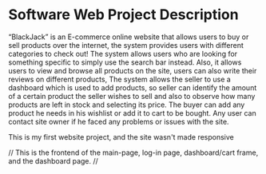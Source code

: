 # Software Web Project Description
“BlackJack” is an E-commerce online website that allows users to buy or sell products over the internet, the system provides users with different categories to check out! The system allows users who are looking for something specific to simply use the search bar instead. Also, it allows users to view and browse all products on the site, users can also write their reviews on different products, The system allows the seller to use a dashboard which is used to add products, so seller can identify the amount of a certain product the seller wishes to sell and also to observe how many products are left in stock and selecting its price. The buyer can add any product he needs in his wishlist or add it to cart to be bought. Any user can contact site owner if he faced any problems or issues with the site.  

This is my first website project, and the site wasn't made responsive

// This is the frontend of the main-page, log-in page, dashboard/cart frame, and the dashboard page. //
